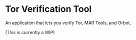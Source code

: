 # Tor Verification Tool
An application that lets you verify Tor, MAR Tools, and Orbot.

(This is currently a WIP)
